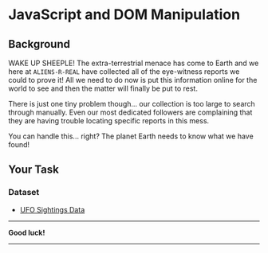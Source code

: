 # JavaScript and DOM Manipulation

## Background

WAKE UP SHEEPLE! The extra-terrestrial menace has come to Earth and we here at `ALIENS-R-REAL` have collected all of the eye-witness reports we could to prove it! All we need to do now is put this information online for the world to see and then the matter will finally be put to rest.

There is just one tiny problem though... our collection is too large to search through manually. Even our most dedicated followers are complaining that they are having trouble locating specific reports in this mess.
 
You can handle this... right? The planet Earth needs to know what we have found!

## Your Task 
### Dataset

* [UFO Sightings Data](StarterCode/static/js/data.js)

- - -

**Good luck!**

- - - 